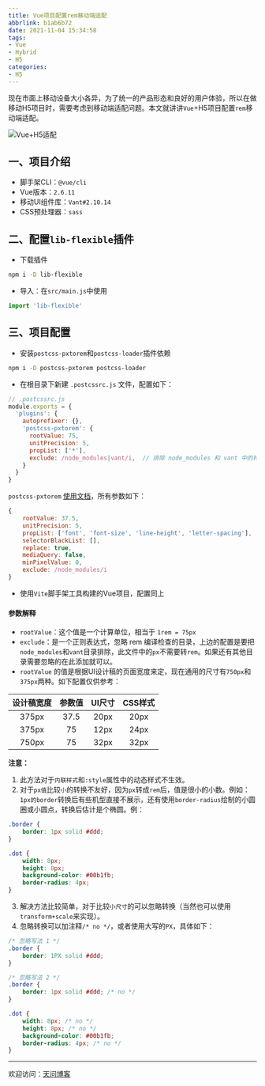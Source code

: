 ```yaml
---
title: Vue项目配置rem移动端适配
abbrlink: b1ab6b72
date: 2021-11-04 15:34:58
tags:
- Vue
- Hybrid
- H5
categories:
- H5
---
```


现在市面上移动设备大小各异，为了统一的产品形态和良好的用户体验，所以在做移动H5项目时，需要考虑到移动端适配问题。本文就讲讲`Vue`+H5项目配置`rem`移动端适配。

![Vue+H5适配](https://tiven.cn/static/img/img-h5-01-lFMZWNDKk29kzxcgvXOrg.jpg)

[//]: # (<!-- more -->)

## 一、项目介绍

* 脚手架CLI：`@vue/cli`
* Vue版本：`2.6.11`
* 移动UI组件库：`Vant#2.10.14`
* CSS预处理器：`sass`

## 二、配置`lib-flexible`插件

* 下载插件

```sh
npm i -D lib-flexible
```

* 导入：在`src/main.js`中使用

```js
import 'lib-flexible'
```

## 三、项目配置

* 安装`postcss-pxtorem`和`postcss-loader`插件依赖

```sh
npm i -D postcss-pxtorem postcss-loader
```

* 在根目录下新建 `.postcssrc.js` 文件，配置如下：

```js
// .postcssrc.js
module.exports = {
  'plugins': {
    autoprefixer: {},
    'postcss-pxtorem': {
      rootValue: 75,
      unitPrecision: 5,
      propList: ['*'],
      exclude: /node_modules|vant/i,  // 排除 node_modules 和 vant 中的样式，不转 rem  
    }
  }
}
```

`postcss-pxtorem` [使用文档](https://npmmirror.com/package/postcss-pxtorem)，所有参数如下：

```js
{
    rootValue: 37.5,
    unitPrecision: 5,
    propList: ['font', 'font-size', 'line-height', 'letter-spacing'],
    selectorBlackList: [],
    replace: true,
    mediaQuery: false,
    minPixelValue: 0,
    exclude: /node_modules/i
}
```

* 使用`Vite`脚手架工具构建的Vue项目，配置同上

#### 参数解释

* `rootValue`：这个值是一个计算单位，相当于 `1rem = 75px`
* `exclude`：是一个正则表达式，忽略 rem 编译检查的目录，上边的配置是要把`node_modules`和`vant`目录排除，此文件中的`px`不需要转`rem`。如果还有其他目录需要忽略的在此添加就可以。
* `rootValue` 的值是根据UI设计稿的页面宽度来定，现在通用的尺寸有`750px`和`375px`两种。如下配置仅供参考：

|设计稿宽度|参数值|UI尺寸|CSS样式|
|:---:|:---:|:---:|:---:|
|375px|37.5|20px|20px|
|375px|75|12px|24px|
|750px|75|32px|32px|

**注意：**

1. 此方法对于`内联样式`和`:style`属性中的动态样式不生效。
2. 对于`px值`比较`小`的转换不友好，因为`px`转成`rem`后，值是很小的小数。例如：`1px的border`转换后有些机型直接不展示，还有使用`border-radius`绘制的小圆圈或小圆点，转换后估计是个椭圆。例：

```css
.border {
    border: 1px solid #ddd;
}

.dot {
    width: 8px;
    height: 8px;
    background-color: #00b1fb;
    border-radius: 4px;
}
```

3. 解决方法比较简单，对于比较`小尺寸`的可以忽略转换（当然也可以使用`transform+scale`来实现）。
4. 忽略转换可以加注释`/* no */`，或者使用大写的`PX`，具体如下：

```css
/* 忽略写法 1 */
.border {
    border: 1PX solid #ddd;
}

/* 忽略写法 2 */
.border {
    border: 1px solid #ddd; /* no */
}

.dot {
    width: 8px; /* no */
    height: 8px; /* no */
    background-color: #00b1fb;
    border-radius: 4px; /* no */
}
```

---

欢迎访问：[天问博客](https://tiven.cn/p/b1ab6b72/ "天問博客") 
